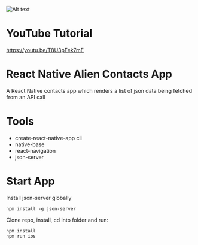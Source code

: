 ![Alt text](https://monosnap.com/file/eV371PDKEHpdQCNj64t41tFMUCwUDI.png)

# YouTube Tutorial
https://youtu.be/T8U3pFek7mE

# React Native Alien Contacts App
A React Native contacts app which renders a list of json data being fetched from an API call

# Tools
* create-react-native-app cli
* native-base
* react-navigation
* json-server

# Start App
Install json-server globally
```git
npm install -g json-server
```
Clone repo, install, cd into folder and run:
```git
npm install
npm run ios
```
